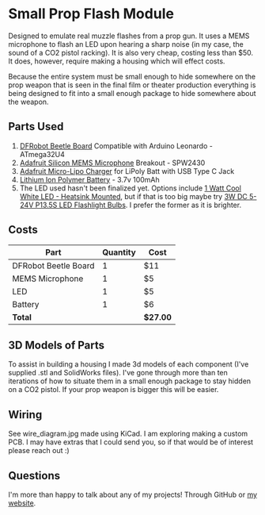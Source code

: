 # Small Prop Flash Module
Designed to emulate real muzzle flashes from a prop gun. It uses a MEMS microphone to flash an LED upon hearing a sharp noise (in my case, the sound of a CO2 pistol racking). It is also very cheap, costing less than $50. It does, however, require making a housing which will effect costs. 

Because the entire system must be small enough to hide somewhere on the prop weapon that is seen in the final film or theater production everything is being designed to fit into a small enough package to hide somewhere about the weapon. 

## Parts Used
1. [DFRobot Beetle Board](https://www.dfrobot.com/product-1075.html) Compatible with Arduino Leonardo - ATmega32U4
2. [Adafruit Silicon MEMS Microphone](https://www.adafruit.com/product/2716) Breakout - SPW2430
3. [Adafruit Micro-Lipo Charger](https://www.adafruit.com/product/4410) for LiPoly Batt with
USB Type C Jack
4. [Lithium Ion Polymer Battery](https://www.adafruit.com/product/1570) - 3.7v 100mAh
5. The LED used hasn't been finalized yet. Options include [1 Watt Cool White LED - Heatsink Mounted](https://www.adafruit.com/product/518), but if that is too big maybe try [3W DC 5-24V P13.5S LED Flashlight Bulbs](https://www.amazon.com/gp/product/B08DKTSNGF). I prefer the former as it is brighter. 

## Costs
| Part                      | Quantity | Cost | 
|---------------------------|----------|---------------|
| DFRobot Beetle Board      | 1        | $11        |
| MEMS Microphone           | 1        | $5         | 
| LED                       | 1        | $5         | 
| Battery                   | 1        | $6         | 
| **Total**                 |          | **$27.00** |

## 3D Models of Parts
To assist in building a housing I made 3d models of each component (I've supplied .stl and SolidWorks files). I've gone through more than ten iterations of how to situate them in a small enough package to stay hidden on a CO2 pistol. If your prop weapon is bigger this will be easier. 

## Wiring
See wire_diagram.jpg made using KiCad. I am exploring making a custom PCB. I may have extras that I could send you, so if that would be of interest please reach out :)

## Questions
I'm more than happy to talk about any of my projects! Through GitHub or [my website](https://www.sophiescopazzi.com/). 